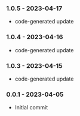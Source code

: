 ### 1.0.5 - 2023-04-17

- code-generated update

### 1.0.4 - 2023-04-16

- code-generated update

### 1.0.3 - 2023-04-15

- code-generated update

### 0.0.1 - 2023-04-05

- Initial commit